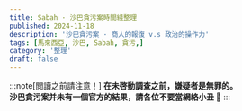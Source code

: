 ```yaml
---
title: Sabah · 沙巴貪污案時間綫整理
published: 2024-11-18
description: '沙巴貪污案 · 商人的報復 v.s 政治的操作力'
tags: [馬來西亞, 沙巴, Sabah, 貪污,]
category: '整理'
draft: false 
---
```

:::note[閲讀之前請注意！] 
**在未啓動調查之前，嫌疑者是無罪的。**  
**沙巴貪污案并未有一個官方的結果，請各位不要當網絡小丑 🤡**
:::
